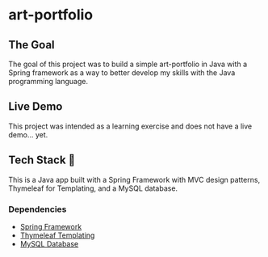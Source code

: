 # art-portfolio

## The Goal

The goal of this project was to build a simple art-portfolio in Java with a Spring framework as a way to better develop my skills with the Java programming language.

## Live Demo

This project was intended as a learning exercise and does not have a live demo... yet.

## Tech Stack 🥞

This is a Java app built with a Spring Framework with MVC design patterns, Thymeleaf for Templating, and a MySQL database.

### Dependencies

- [Spring Framework](https://spring.io/)
- [Thymeleaf Templating](https://www.thymeleaf.org/)
- [MySQL Database](https://dev.mysql.com/)
